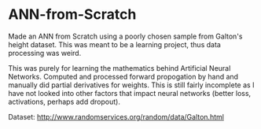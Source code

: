 # ANN-from-Scratch
Made an ANN from Scratch using a poorly chosen sample from Galton's height dataset. This was meant to be a learning project, thus data processing was weird. 

This was purely for learning the mathematics behind Artificial Neural Networks. Computed and processed forward propogation by hand and manually did partial derivatives for weights. This is still fairly incomplete as I have not looked into other factors that impact neural networks (better loss, activations, perhaps add dropout).

Dataset: http://www.randomservices.org/random/data/Galton.html

